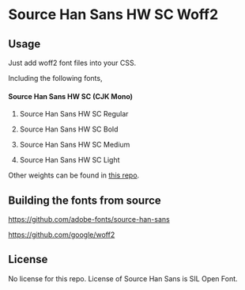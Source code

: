 Source Han Sans HW SC Woff2
=================================

## Usage

Just add woff2 font files into your CSS.

Including the following fonts,

#### Source Han Sans HW SC (CJK Mono)

1. Source Han Sans HW SC Regular

1. Source Han Sans HW SC Bold

1. Source Han Sans HW SC Medium

1. Source Han Sans HW SC Light

Other weights can be found in [this repo](https://github.com/magiclen/source-han-sans-hw-sc-woff2-extra).

## Building the fonts from source

https://github.com/adobe-fonts/source-han-sans

https://github.com/google/woff2

## License

No license for this repo. License of Source Han Sans is SIL Open Font.